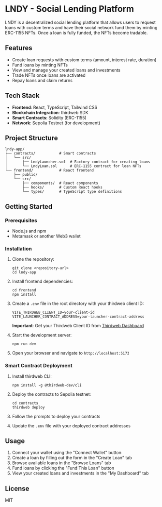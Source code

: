 # LNDY - Social Lending Platform

LNDY is a decentralized social lending platform that allows users to request loans with custom terms and have their social network fund them by minting ERC-1155 NFTs. Once a loan is fully funded, the NFTs become tradable.

## Features

- Create loan requests with custom terms (amount, interest rate, duration)
- Fund loans by minting NFTs
- View and manage your created loans and investments
- Trade NFTs once loans are activated
- Repay loans and claim returns

## Tech Stack

- **Frontend**: React, TypeScript, Tailwind CSS
- **Blockchain Integration**: thirdweb SDK
- **Smart Contracts**: Solidity (ERC-1155)
- **Network**: Sepolia Testnet (for development)

## Project Structure

```
lndy-app/
├── contracts/           # Smart contracts
│   └── src/
│       ├── LndyLauncher.sol  # Factory contract for creating loans
│       └── LndyLoan.sol      # ERC-1155 contract for loan NFTs
└── frontend/            # React frontend
    ├── public/
    └── src/
        ├── components/  # React components
        ├── hooks/       # Custom React hooks
        └── types/       # TypeScript type definitions
```

## Getting Started

### Prerequisites

- Node.js and npm
- Metamask or another Web3 wallet

### Installation

1. Clone the repository:
   ```
   git clone <repository-url>
   cd lndy-app
   ```

2. Install frontend dependencies:
   ```
   cd frontend
   npm install
   ```

3. Create a `.env` file in the root directory with your thirdweb client ID:
   ```
   VITE_THIRDWEB_CLIENT_ID=your-client-id
   VITE_LAUNCHER_CONTRACT_ADDRESS=your-launcher-contract-address
   ```

   **Important**: Get your Thirdweb Client ID from [Thirdweb Dashboard](https://thirdweb.com/dashboard)

4. Start the development server:
   ```
   npm run dev
   ```

5. Open your browser and navigate to `http://localhost:5173`

### Smart Contract Deployment

1. Install thirdweb CLI:
   ```
   npm install -g @thirdweb-dev/cli
   ```

2. Deploy the contracts to Sepolia testnet:
   ```
   cd contracts
   thirdweb deploy
   ```

3. Follow the prompts to deploy your contracts
4. Update the `.env` file with your deployed contract addresses

## Usage

1. Connect your wallet using the "Connect Wallet" button
2. Create a loan by filling out the form in the "Create Loan" tab
3. Browse available loans in the "Browse Loans" tab
4. Fund loans by clicking the "Fund This Loan" button
5. View your created loans and investments in the "My Dashboard" tab

## License

MIT
